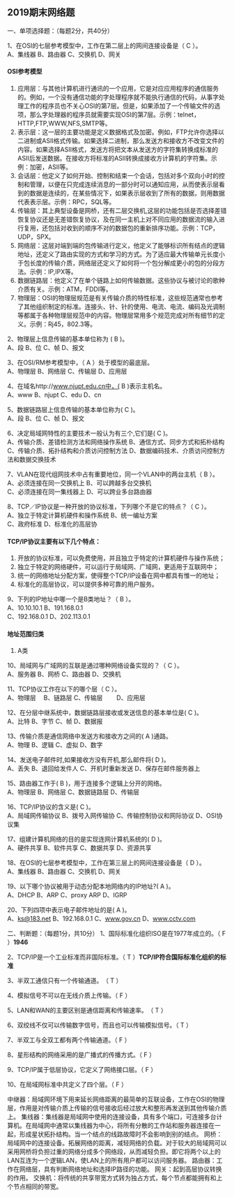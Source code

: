 ## 2019期末网络题

一、单项选择题：（每题2分，共40分）

1、在OSI的七层参考模型中，工作在第二层上的网间连接设备是（  C   ）。<br>
A、集线器        B、路由器      C、交换机         D、网关

#### OSI参考模型
1. 应用层：与其他计算机进行通讯的一个应用，它是对应应用程序的通信服务的。例如，一个没有通信功能的字处理程序就不能执行通信的代码，从事字处理工作的程序员也不关心OSI的第7层。但是，如果添加了一个传输文件的选项，那么字处理器的程序员就需要实现OSI的第7层。示例：telnet，HTTP,FTP,WWW,NFS,SMTP等。
2. 表示层：这一层的主要功能是定义数据格式及加密。例如，FTP允许你选择以二进制或ASII格式传输。如果选择二进制，那么发送方和接收方不改变文件的内容。如果选择ASII格式，发送方将把文本从发送方的字符集转换成标准的ASII后发送数据。在接收方将标准的ASII转换成接收方计算机的字符集。示例：加密，ASII等。
3. 会话层：他定义了如何开始、控制和结束一个会话，包括对多个双向小时的控制和管理，以便在只完成连续消息的一部分时可以通知应用，从而使表示层看到的数据是连续的，在某些情况下，如果表示层收到了所有的数据，则用数据代表表示层。示例：RPC，SQL等。
4. 传输层：其上典型设备是网桥，还有二层交换机,这层的功能包括是否选择差错恢复协议还是无差错恢复协议，及在同一主机上对不同应用的数据流的输入进行复用，还包括对收到的顺序不对的数据包的重新排序功能。示例：TCP，UDP，SPX。
5. 网络层：这层对端到端的包传输进行定义，他定义了能够标识所有结点的逻辑地址，还定义了路由实现的方式和学习的方式。为了适应最大传输单元长度小于包长度的传输介质，网络层还定义了如何将一个包分解成更小的包的分段方法。示例：IP,IPX等。
6. 数据链路层：他定义了在单个链路上如何传输数据。这些协议与被讨论的歌种介质有关。示例：ATM，FDDI等。
7. 物理层：OSI的物理层规范是有关传输介质的特性标准，这些规范通常也参考了其他组织制定的标准。连接头、针、针的使用、电流、电流、编码及光调制等都属于各种物理层规范中的内容。物理层常用多个规范完成对所有细节的定义。示例：Rj45，802.3等。

2、物理层上信息传输的基本单位称为 (  B    )。
<br>A、段            B、位          C、帧             D、报文

3、在OSI/RM参考模型中，（  A  ）处于模型的最底层。
<br>A、物理层        B、网络层       C、传输层         D、应用层

4、在域名http://www.njupt.edu.cn中，(  B   )表示主机名。
<br>A、www      B、njupt       C、edu      D、cn

5、数据链路层上信息传输的基本单位称为(  C   )。
<br>A、段            B、位           C、帧          D、报文

6、决定局域网特性的主要技术一般认为有三个,它们是(  C   )。
<br>A、传输介质、差错检测方法和网络操作系统     B、通信方式、同步方式和拓朴结构
<br>C、传输介质、拓扑结构和介质访问控制方法     D、数据编码技术、介质访问控制方法和数据交换技术

7、VLAN在现代组网技术中占有重要地位，同一个VLAN中的两台主机（  B  ）。
<br>A、必须连接在同一交换机上      B、可以跨越多台交换机
<br>C、必须连接在同一集线器上      D、可以跨业多台路由器

8、TCP／IP协议是一种开放的协议标准，下列哪个不是它的特点？（  C  ）。
<br>A、独立于特定计算机硬件和操作系统      B、统一编址方案
<br>C、政府标准         D、标准化的高层协

#### TCP/IP协议主要有以下几个特点：
1. 开放的协议标准，可以免费使用，并且独立于特定的计算机硬件与操作系统；
2. 独立于特定的网络硬件，可以运行于局域网、广域网，更适用于互联网中；
3. 统一的网络地址分配方案，使得整个TCP/IP设备在网中都具有惟一的地址；
4. 标准化的高层协议，可以提供多种可靠的用户服务。

9、下列的IP地址中哪一个是B类地址？（  B  ）。
<br>A、10.10.10.1         B、191.168.0.1
<br>C、192.168.0.1        D、202.113.0.1

#### 地址范围归类

1. A类

10、局域网与广域网的互联是通过哪种网络设备实现的？（  C  ）。
<br>A、服务器      B、网桥      C、路由器      D、交换机

11、TCP协议工作在以下的哪个层（  C ）。
<br>A、物理层　    B、链路层    C、传输层　　  D、应用层

12、在分层中继系统中，数据链路层接收或发送信息的基本单位是(   C  )。
<br>A、比特      B、字节      C、帧      D、数据报

13、传输介质是通信网络中发送方和接收方之间的(  A  )通路。
<br>A、物理      B、逻辑      C、虚拟      D、数字

14、发送电子邮件时,如果接收方没有开机,那么邮件将(   D  )。
<br>A、丢失  B、退回给发件人  C、开机时重新发送 D、保存在邮件服务器上

15、路由器工作于(  B   )，用于连接多个逻辑上分开的网络。
<br>A、物理层    B、网络层     C、数据链路层     D、传输层

16、TCP/IP协议的含义是(  C   )。
<br>A、局域网传输协议 B、拨号入网传输协 C、传输控制协议和网际协议 D、OSI协议集

17、组建计算机网络的目的是实现连网计算机系统的(  D    )。
<br>A、硬件共享      B、软件共享      C、数据共享      D、资源共享

18、在OSI的七层参考模型中，工作在第三层上的网间连接设备是（   D  ）。
<br>A、集线器        B、路由器       C、交换机       D、网关

19、以下哪个协议被用于动态分配本地网络内的IP地址?(   A   )。
<br>A、DHCP     B、ARP      C、proxy ARP      D、IGRP

20、下列四项中表示电子邮件地址的是(  A  )。
<br>A、ks@183.net B、192.168.0.1  C、www.gov.cn  D、www.cctv.com

二、判断题：（每题1分，共10分）
1、国际标准化组织ISO是在1977年成立的。（  F  ）**1946**

2、TCP/IP是一个工业标准而非国际标准。（  T   ）**TCP/IP符合国际标准化组织的标准**

3、半双工通信只有一个传输通道。　（  T   ）

4、模拟信号不可以在无线介质上传输。（   F   ）

5、LAN和WAN的主要区别是通信距离和传输速率。　（   T   ）

6、双绞线不仅可以传输数字信号，而且也可以传输模拟信号。（   T   ）

7、半双工与全双工都有两个传输通道。（   F   ）

8、星形结构的网络采用的是广播式的传播方式。（  F   ）

9、TCP/IP属于低层协议，它定义了网络接口层。（  F  ）

10、在局域网标准中共定义了四个层。（  F  ） 

中继器：局域网环境下用来延长网络距离的最简单的互联设备，工作在OSI的物理层，作用是对传输介质上传输的信号接收后经过放大和整形再发送到其他传输介质上。
集线器：集线器是局域网中使用的连接设备，具有多个端口，可连接多台计算机。在局域网中通常以集线器为中心，将所有分散的工作站和服务器连接在一起，形成星状拓扑结构。当一个结点的线路故障时不会影响到别的结点。
网桥：局域网中的连接设备。拓展网络的距离，减轻网络的负载。对于较大的局域网可以采用网桥将负担过重的网络分成多个网络段，从而减轻负担。即它将两个以上的LAN互连为一个逻辑LAN，使LAN上的所有用户都可以访问服务器。
路由器：工作在网络层，具有判断网络地址和选择IP路径的功能。
网关：起到高层协议转换的作用。
交换机：将传统的共享带宽方式转为独占方式，每个节点都能拥有和上个节点相同的带宽。
